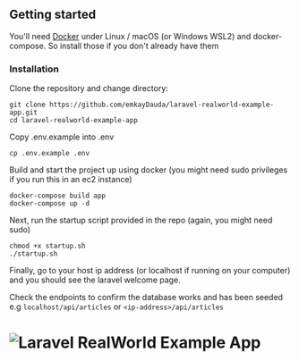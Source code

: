 ## Getting started

You'll need [Docker](https://docs.docker.com/get-docker/) under Linux / macOS (or Windows WSL2) and docker-compose. So install those if you don't already have them

### Installation

Clone the repository and change directory:
```
git clone https://github.com/emkayDauda/laravel-realworld-example-app.git
cd laravel-realworld-example-app
```
Copy .env.example into .env

```
cp .env.example .env
```

Build and start the project up using docker (you might need sudo privileges if you run this in an ec2 instance)
```
docker-compose build app
docker-compose up -d
```

Next, run the startup script provided in the repo (again, you might need sudo)
```
chmod +x startup.sh
./startup.sh
```

Finally, go to your host ip address (or localhost if running on your computer) and you should see the laravel welcome page.

Check the endpoints to confirm the database works and has been seeded e.g `localhost/api/articles` or `<ip-address>/api/articles`

# ![Laravel RealWorld Example App](.github/readme/logo.png)
